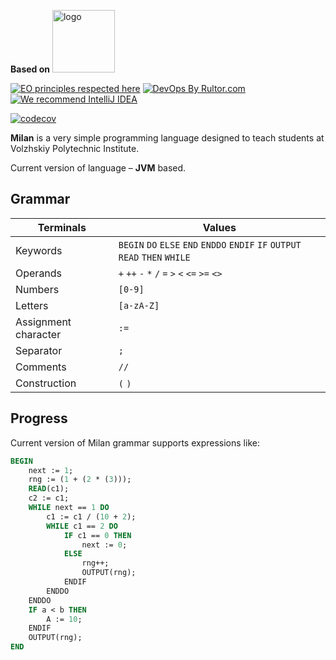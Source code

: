<b>Based on</b>
<img alt="logo" src="https://external-content.duckduckgo.com/iu/?u=http%3A%2F%2Fcdn.onlinewebfonts.com%2Fsvg%2Fimg_189624.png&f=1&nofb=1&ipt=96f2feb24e716bca2927efe519b26138829643d5931bddb3ba1dec5f51b5e517&ipo=images" height="100px" />

[![EO principles respected here](https://www.elegantobjects.org/badge.svg)](https://www.elegantobjects.org)
[![DevOps By Rultor.com](https://www.rultor.com/b/objectionary/eo)](http://www.rultor.com/p/l3r8yJ/milan)
[![We recommend IntelliJ IDEA](https://www.elegantobjects.org/intellij-idea.svg)](https://www.jetbrains.com/idea/)

[![codecov](https://codecov.io/gh/l3r8yJ/milan/branch/master/graph/badge.svg?token=W8HLMLKHDX)](https://codecov.io/gh/l3r8yJ/milan)

**Milan** is a very simple programming language designed to teach students at Volzhskiy Polytechnic Institute.

Current version of language – **JVM** based.

## Grammar

| **Terminals**        | **Values**                                                                    |
|----------------------|-------------------------------------------------------------------------------|
| Keywords             | `BEGIN` `DO` `ELSE` `END` `ENDDO` `ENDIF` `IF` `OUTPUT` `READ` `THEN` `WHILE` |
| Operands             | `+` `++` `-` `*` `/` `=` `>` `<` `<=` `>=` `<>`                               |
| Numbers              | `[0-9]`                                                                       |
| Letters              | `[a-zA-Z]`                                                                    |
| Assignment character | `:=`                                                                          |
| Separator            | `;`                                                                           |
| Comments             | `//`                                                                          |
| Construction         | `(` `)`                                                                       |

## Progress

Current version of Milan grammar supports expressions like:
```pascal
BEGIN
    next := 1;
    rng := (1 + (2 * (3)));
    READ(c1);
    c2 := c1;
    WHILE next == 1 DO
        c1 := c1 / (10 + 2);
        WHILE c1 == 2 DO
            IF c1 == 0 THEN
                next := 0;
            ELSE
                rng++;
                OUTPUT(rng);
            ENDIF
        ENDDO
    ENDDO
    IF a < b THEN
        A := 10;
    ENDIF
    OUTPUT(rng);
END
```
